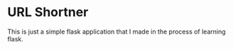 # URL Shortner

This is just a simple flask application that I made in the process of learning flask.
